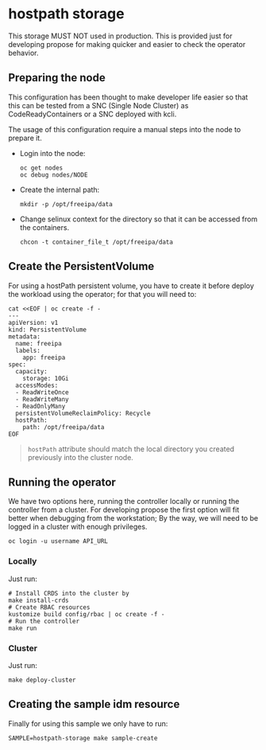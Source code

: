 # hostpath storage

This storage MUST NOT used in production. This is provided just for developing
propose for making quicker and easier to check the operator behavior.

## Preparing the node

This configuration has been thought to make developer life easier so
that this can be tested from a SNC (Single Node Cluster) as
CodeReadyContainers or a SNC deployed with kcli.

The usage of this configuration require a manual steps into the node
to prepare it.

- Login into the node:

  ```shell
  oc get nodes
  oc debug nodes/NODE
  ```

- Create the internal path:

  ```shell
  mkdir -p /opt/freeipa/data
  ```

- Change selinux context for the directory so that it can be accessed
  from the containers.

  ```shell
  chcon -t container_file_t /opt/freeipa/data
  ```

## Create the PersistentVolume

For using a hostPath persistent volume, you have to create it
before deploy the workload using the operator; for that you will
need to:

```shell
cat <<EOF | oc create -f -
---
apiVersion: v1
kind: PersistentVolume
metadata:
  name: freeipa
  labels:
    app: freeipa
spec:
  capacity:
    storage: 10Gi
  accessModes:
  - ReadWriteOnce
  - ReadWriteMany
  - ReadOnlyMany
  persistentVolumeReclaimPolicy: Recycle
  hostPath:
    path: /opt/freeipa/data
EOF
```

> `hostPath` attribute should match the local directory you created
> previously into the cluster node.

## Running the operator

We have two options here, running the controller locally or
running the controller from a cluster. For developing propose
the first option will fit better when debugging from the
workstation; By the way, we will need to be logged in a cluster
with enough privileges.

```shell
oc login -u username API_URL
```

### Locally

Just run:

```shell
# Install CRDS into the cluster by
make install-crds
# Create RBAC resources
kustomize build config/rbac | oc create -f -
# Run the controller
make run
```

### Cluster

Just run:

```shell
make deploy-cluster
```

## Creating the sample idm resource

Finally for using this sample we only have to run:

```shell
SAMPLE=hostpath-storage make sample-create
```
